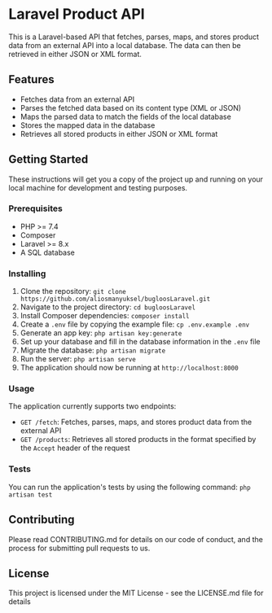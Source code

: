 Laravel Product API
===================

This is a Laravel-based API that fetches, parses, maps, and stores product data from an external API into a local database. The data can then be retrieved in either JSON or XML format.

Features
--------

-   Fetches data from an external API
-   Parses the fetched data based on its content type (XML or JSON)
-   Maps the parsed data to match the fields of the local database
-   Stores the mapped data in the database
-   Retrieves all stored products in either JSON or XML format

Getting Started
---------------

These instructions will get you a copy of the project up and running on your local machine for development and testing purposes.

### Prerequisites

-   PHP >= 7.4
-   Composer
-   Laravel >= 8.x
-   A SQL database

### Installing

1.  Clone the repository: `git clone https://github.com/aliosmanyuksel/bugloosLaravel.git`
2.  Navigate to the project directory: `cd bugloosLaravel`
3.  Install Composer dependencies: `composer install`
4.  Create a `.env` file by copying the example file: `cp .env.example .env`
5.  Generate an app key: `php artisan key:generate`
6.  Set up your database and fill in the database information in the `.env` file
7.  Migrate the database: `php artisan migrate`
8.  Run the server: `php artisan serve`
9.  The application should now be running at `http://localhost:8000`

### Usage

The application currently supports two endpoints:

-   `GET /fetch`: Fetches, parses, maps, and stores product data from the external API
-   `GET /products`: Retrieves all stored products in the format specified by the `Accept` header of the request

### Tests

You can run the application's tests by using the following command: `php artisan test`

Contributing
------------

Please read CONTRIBUTING.md for details on our code of conduct, and the process for submitting pull requests to us.

License
-------

This project is licensed under the MIT License - see the LICENSE.md file for details